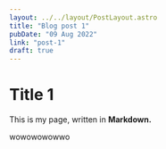 ```yaml
---
layout: ../../layout/PostLayout.astro
title: "Blog post 1"
pubDate: "09 Aug 2022"
link: "post-1"
draft: true
---
```


# Title 1

This is my page, written in **Markdown.**

wowowowowwo
